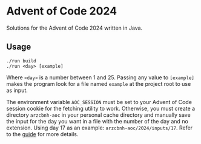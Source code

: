 # Advent of Code 2024

Solutions for the Advent of Code 2024 written in Java.

## Usage

```
./run build
./run <day> [example]
```

Where `<day>` is a number between 1 and 25. Passing any value to `[example]` makes the program look for a file named `example` at the project root to use as input.

The environment variable `AOC_SESSION` must be set to your Advent of Code session cookie for the fetching utility to work. Otherwise, you must create a directory `arzcbnh-aoc` in your personal cache directory and manually save the input for the day you want in a file with the number of the day and no extension. Using day 17 as an example: `arzcbnh-aoc/2024/inputs/17`. Refer to the [guide](../GUIDE.md#caching) for more details.
